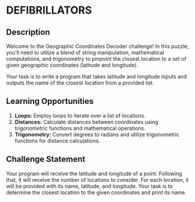 # DEFIBRILLATORS

## Description

Welcome to the Geographic Coordinates Decoder challenge! In this puzzle, you'll need to utilize a blend of string manipulation, mathematical computations, and trigonometry to pinpoint the closest location to a set of given geographic coordinates (latitude and longitude).

Your task is to write a program that takes latitude and longitude inputs and outputs the name of the closest location from a provided list.

## Learning Opportunities

1. **Loops:** Employ loops to iterate over a list of locations.
2. **Distances:** Calculate distances between coordinates using trigonometric functions and mathematical operations.
3. **Trigonometry:** Convert degrees to radians and utilize trigonometric functions for distance calculations.

## Challenge Statement

Your program will receive the latitude and longitude of a point. Following that, it will receive the number of locations to consider. For each location, it will be provided with its name, latitude, and longitude. Your task is to determine the closest location to the given coordinates and print its name.
